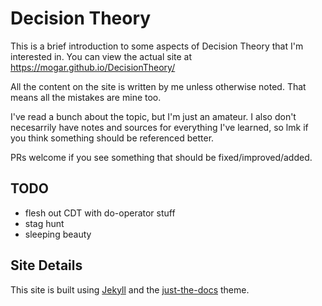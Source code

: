 # Decision Theory

This is a brief introduction to some aspects of Decision Theory that I'm interested in. You can view the actual site at https://mogar.github.io/DecisionTheory/

All the content on the site is written by me unless otherwise noted. That means all the mistakes are mine too.

I've read a bunch about the topic, but I'm just an amateur. I also don't necesarrily have notes and sources for everything I've learned, so lmk if you think something should be referenced better.

PRs welcome if you see something that should be fixed/improved/added.

## TODO

* flesh out CDT with do-operator stuff
* stag hunt
* sleeping beauty

## Site Details

This site is built using [Jekyll](https://jekyllrb.com) and the [just-the-docs](https://just-the-docs.github.io/just-the-docs/) theme.
